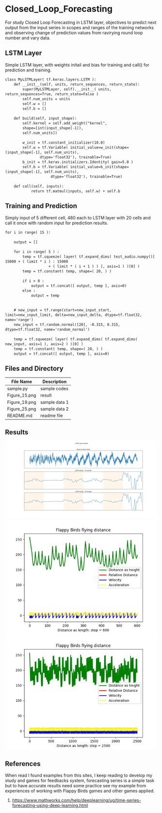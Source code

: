 # Closed_Loop_Forecasting
For study Closed Loop Forecasting in LSTM layer, objectives to predict next output from the input series in scopes and ranges of the training networks and observing change of prediction values from ravirying round loop number and vary data.

## LSTM Layer ##

Simple LSTM layer, with weights initail and bias for training and call() for prediction and training.

```
class MyLSTMLayer( tf.keras.layers.LSTM ):
    def __init__(self, units, return_sequences, return_state):
        super(MyLSTMLayer, self).__init__( units, return_sequences=True, return_state=False )
        self.num_units = units
        self.w = []
        self.b = []

    def build(self, input_shape):
        self.kernel = self.add_weight("kernel",
        shape=[int(input_shape[-1]),
        self.num_units])
		
        w_init = tf.constant_initializer(10.0)
        self.w = tf.Variable( initial_value=w_init(shape=(input_shape[-1], self.num_units), 
                dtype='float32'), trainable=True)
        b_init = tf.keras.initializers.Identity( gain=5.0 )
		self.b = tf.Variable( initial_value=b_init(shape=(input_shape[-1], self.num_units), 
                     dtype='float32'), trainable=True)

	def call(self, inputs):
            return tf.matmul(inputs, self.w) + self.b
```

## Training and Prediction ##

Simply input of 5 different cell, 480 each to LSTM layer with 20 cells and call it once with random input for prediction results.

```
for i in range( 15 ):

    output = []

    for i in range( 5 ) :
        temp = tf.squeeze( layer( tf.expand_dims( test_audio.numpy()[ 15000 + ( limit * i ) : 15000 
					+ ( limit * ( i + 1 ) ) ], axis=1 ) )[0] )
        temp = tf.constant( temp, shape=( 20, ) )
		
        if i > 0 :
            output = tf.concat([ output, temp ], axis=0)
        else :
            output = temp

	
    # new_input = tf.range(start=new_input_start, limit=new_input_limit, delta=new_input_delta, dtype=tf.float32, name='range')
    new_input = tf.random.normal([20], -0.315, 0.315, dtype=tf.float32, name='random_normal')
	
    temp = tf.squeeze( layer( tf.expand_dims( tf.expand_dims( new_input, axis=1 ), axis=2 ) )[0] )
    temp = tf.constant( temp, shape=( 20, ) )
    output = tf.concat([ output, temp ], axis=0)
```

## Files and Directory ##

| File Name | Description |
--- | --- |
| sample.py | sample codes |
| Figure_15.png | result |
| Figure_19.png | sample data 1 |
| Figure_25.png | sample data 2 |
| README.md | readme file |

## Results ##

![Closed Loop Forecasting](https://github.com/jkaewprateep/Closed_Loop_Forecasting/blob/main/Figure_15.png "Closed Loop Forecasting")
![Sample 1](https://github.com/jkaewprateep/Closed_Loop_Forecasting/blob/main/Figure_19.png "Sample 1")
![Sample 2](https://github.com/jkaewprateep/Closed_Loop_Forecasting/blob/main/Figure_25.png "Sample 2")

## References ##

When read I found examples from this sites, I keep reading to develop my study and games for feedbacks system, forecasting series is a simple task but to have accurate results need some practice see my example from experiences of working with Flappy Birds games and other games applied.

1. https://www.mathworks.com/help/deeplearning/ug/time-series-forecasting-using-deep-learning.html

